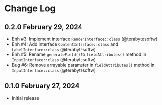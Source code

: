 # Change Log

## 0.2.0 February 29, 2024

- Enh #3: Implement interface `RenderInterface::class` (@terabytesoftw)
- Enh #4: Add interface `ContentInterface::class` and `LabelInterface::class` (@terabytesoftw)
- Enh #5: Rename `generateField()` to `fieldAttributes()` method in `InputInterface::class` (@terabytesoftw)
- Bug #6: Remove arrayable parameter in `fieldAttributes()` method in `InputInterface::class` (@terabytesoftw)

## 0.1.0 February 27, 2024

- Initial release
